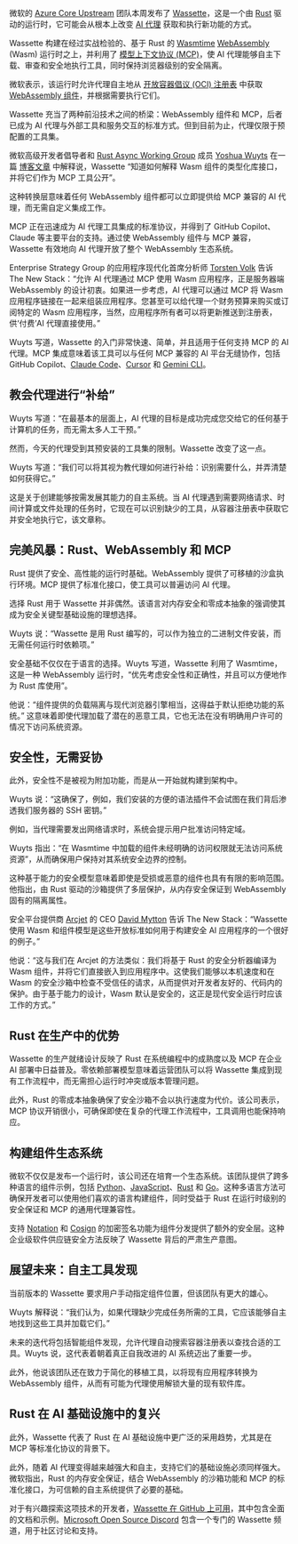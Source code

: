 微软的 [Azure Core Upstream](https://github.com/Azure/container-upstream) 团队本周发布了 [Wassette](https://github.com/microsoft/wassette)，这是一个由 [Rust](https://thenewstack.io/rust-programming-language-guide/) 驱动的运行时，它可能会从根本上改变 [AI 代理](https://thenewstack.io/ai-agents-a-comprehensive-introduction-for-developers/) 获取和执行新功能的方式。

Wassette 构建在经过实战检验的、基于 Rust 的 [Wasmtime](https://thenewstack.io/webassemblys-wasmtime-1-0-revamps-security-performance/) [WebAssembly](https://thenewstack.io/webassembly/) (Wasm) 运行时之上，并利用了 [模型上下文协议 (MCP)](https://thenewstack.io/model-context-protocol-a-primer-for-the-developers/)，使 AI 代理能够自主下载、审查和安全地执行工具，同时保持浏览器级别的安全隔离。

微软表示，该运行时允许代理自主地从 [开放容器倡议 (OCI) 注册表](https://opensource.microsoft.com/blog/2024/09/25/distributing-webassembly-components-using-oci-registries/) 中获取 [WebAssembly 组件](https://component-model.bytecodealliance.org/design/why-component-model.html)，并根据需要执行它们。

Wassette 充当了两种前沿技术之间的桥梁：WebAssembly 组件和 MCP，后者已成为 AI 代理与外部工具和服务交互的标准方式。但到目前为止，代理仅限于预配置的工具集。

微软高级开发者倡导者和 [Rust Async Working Group](https://github.com/rust-lang/wg-async) 成员 [Yoshua Wuyts](https://www.linkedin.com/in/yoshuawuyts/?originalSubdomain=dk) 在一篇 [博客文章](https://opensource.microsoft.com/blog/2025/08/06/introducing-wassette-webassembly-based-tools-for-ai-agents/) 中解释说，Wassette “知道如何解释 Wasm 组件的类型化库接口，并将它们作为 MCP 工具公开”。

这种转换层意味着任何 WebAssembly 组件都可以立即提供给 MCP 兼容的 AI 代理，而无需自定义集成工作。

MCP 正在迅速成为 AI 代理工具集成的标准协议，并得到了 GitHub Copilot、Claude 等主要平台的支持。通过使 WebAssembly 组件与 MCP 兼容，Wassette 有效地向 AI 代理开放了整个 WebAssembly 生态系统。

Enterprise Strategy Group 的应用程序现代化首席分析师 [Torsten Volk](https://www.linkedin.com/in/torstenvolk/) 告诉 The New Stack：“允许 AI 代理通过 MCP 使用 Wasm 应用程序，正是服务器端 WebAssembly 的设计初衷。如果进一步考虑，AI 代理可以通过 MCP 将 Wasm 应用程序链接在一起来组装应用程序。您甚至可以给代理一个财务预算来购买或订阅特定的 Wasm 应用程序，当然，应用程序所有者可以将更新推送到注册表，供‘付费’AI 代理直接使用。”

Wuyts 写道，Wassette 的入门非常快速、简单，并且适用于任何支持 MCP 的 AI 代理。MCP 集成意味着该工具可以与任何 MCP 兼容的 AI 平台无缝协作，包括 GitHub Copilot、[Claude Code](https://thenewstack.io/anthropic-adds-auto-security-reviews-to-claude-code/)、[Cursor](https://thenewstack.io/using-cursor-ai-as-part-of-your-development-workflow/) 和 [Gemini CLI](https://thenewstack.io/gemini-cli-googles-challenge-to-ai-terminal-apps-like-warp/)。

## 教会代理进行“补给”

Wuyts 写道：“在最基本的层面上，AI 代理的目标是成功完成您交给它的任何基于计算机的任务，而无需太多人工干预。”

然而，今天的代理受到其预安装的工具集的限制。Wassette 改变了这一点。

Wuyts 写道：“我们可以将其视为教代理如何进行补给：识别需要什么，并弄清楚如何获得它。”

这是关于创建能够按需发展其能力的自主系统。当 AI 代理遇到需要网络请求、时间计算或文件处理的任务时，它现在可以识别缺少的工具，从容器注册表中获取它并安全地执行它，该文章称。

## 完美风暴：Rust、WebAssembly 和 MCP

Rust 提供了安全、高性能的运行时基础。WebAssembly 提供了可移植的沙盒执行环境。MCP 提供了标准化接口，使工具可以普遍访问 AI 代理。

选择 Rust 用于 Wassette 并非偶然。该语言对内存安全和零成本抽象的强调使其成为安全关键型基础设施的理想选择。

Wuyts 说：“Wassette 是用 Rust 编写的，可以作为独立的二进制文件安装，而无需任何运行时依赖项。”

安全基础不仅仅在于语言的选择。Wuyts 写道，Wassette 利用了 Wasmtime，这是一种 WebAssembly 运行时，“优先考虑安全性和正确性，并且可以方便地作为 Rust 库使用”。

他说：“组件提供的负载隔离与现代浏览器引擎相当，这得益于默认拒绝功能的系统。” 这意味着即使代理加载了潜在的恶意工具，它也无法在没有明确用户许可的情况下访问系统资源。

## 安全性，无需妥协

此外，安全性不是被视为附加功能，而是从一开始就构建到架构中。

Wuyts 说：“这确保了，例如，我们安装的方便的语法插件不会试图在我们背后渗透我们服务器的 SSH 密钥。”

例如，当代理需要发出网络请求时，系统会提示用户批准访问特定域。

Wuyts 指出：“在 Wasmtime 中加载的组件未经明确的访问权限就无法访问系统资源”，从而确保用户保持对其系统安全边界的控制。

这种基于能力的安全模型意味着即使是受损或恶意的组件也具有有限的影响范围。他指出，由 Rust 驱动的沙箱提供了多层保护，从内存安全保证到 WebAssembly 固有的隔离属性。

安全平台提供商 [Arcjet](https://thenewstack.io/arcjet-launches-wasm-powered-security-for-modern-developers/) 的 CEO [David Mytton](https://www.linkedin.com/in/davidmytton) 告诉 The New Stack：“Wassette 使用 Wasm 和组件模型是这些开放标准如何用于构建安全 AI 应用程序的一个很好的例子。”

他说：“这与我们在 Arcjet 的方法类似：我们将基于 Rust 的安全分析器编译为 Wasm 组件，并将它们直接嵌入到应用程序中。这使我们能够以本机速度和在 Wasm 的安全沙箱中检查不受信任的请求，从而提供对开发者友好的、代码内的保护。由于基于能力的设计，Wasm 默认是安全的，这正是现代安全运行时应该工作的方式。”

## Rust 在生产中的优势

Wassette 的生产就绪设计反映了 Rust 在系统编程中的成熟度以及 MCP 在企业 AI 部署中日益普及。零依赖部署模型意味着运营团队可以将 Wassette 集成到现有工作流程中，而无需担心运行时冲突或版本管理问题。

此外，Rust 的零成本抽象确保了安全沙箱不会以执行速度为代价。该公司表示，MCP 协议开销很小，可确保即使在复杂的代理工作流程中，工具调用也能保持响应。

## 构建组件生态系统

微软不仅仅是发布一个运行时，该公司还在培育一个生态系统。该团队提供了跨多种语言的组件示例，包括 [Python](https://github.com/microsoft/wassette/tree/main/examples/eval-py)、[JavaScript](https://github.com/microsoft/wassette/tree/main/examples/get-weather-js)、[Rust](https://github.com/microsoft/wassette/tree/main/examples/filesystem-rs) 和 [Go](https://github.com/microsoft/wassette/tree/main/examples/gomodule-go)。这种多语言方法可确保开发者可以使用他们喜欢的语言构建组件，同时受益于 Rust 在运行时级别的安全保证和 MCP 的通用代理兼容性。

支持 [Notation](https://github.com/notaryproject/notation) 和 [Cosign](https://github.com/sigstore/cosign) 的加密签名功能为组件分发提供了额外的安全层。这种企业级软件供应链安全方法反映了 Wassette 背后的严肃生产意图。

## 展望未来：自主工具发现

当前版本的 Wassette 要求用户手动指定组件位置，但该团队有更大的雄心。

Wuyts 解释说：“我们认为，如果代理缺少完成任务所需的工具，它应该能够自主地找到这些工具并加载它们。”

未来的迭代将包括智能组件发现，允许代理自动搜索容器注册表以查找合适的工具。Wuyts 说，这代表着朝着真正自我改进的 AI 系统迈出了重要一步。

此外，他说该团队还在致力于简化的移植工具，以将现有应用程序转换为 WebAssembly 组件，从而有可能为代理使用解锁大量的现有软件库。

## Rust 在 AI 基础设施中的复兴

此外，Wassette 代表了 Rust 在 AI 基础设施中更广泛的采用趋势，尤其是在 MCP 等标准化协议的背景下。

此外，随着 AI 代理变得越来越强大和自主，支持它们的基础设施必须同样强大。微软指出，Rust 的内存安全保证，结合 WebAssembly 的沙箱功能和 MCP 的标准化接口，为可信赖的自主系统提供了必要的基础。

对于有兴趣探索这项技术的开发者，[Wassette 在 GitHub 上可用](https://github.com/microsoft/wassette)，其中包含全面的文档和示例。[Microsoft Open Source Discord](https://discord.gg/microsoft-open-source) 包含一个专门的 Wassette 频道，用于社区讨论和支持。